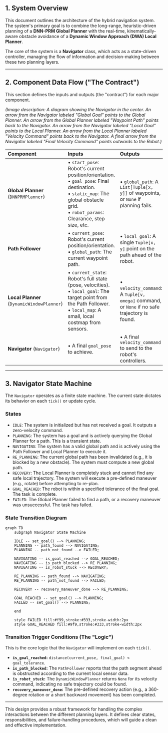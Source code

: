 ## 1. System Overview

This document outlines the architecture of the hybrid navigation system. The system's primary goal is to combine the long-range, heuristic-driven planning of a **DNN-PRM Global Planner** with the real-time, kinematically-aware obstacle avoidance of a **Dynamic Window Approach (DWA) Local Planner**.

The core of the system is a **Navigator** class, which acts as a state-driven controller, managing the flow of information and decision-making between these two planning layers.

---

## 2. Component Data Flow ("The Contract")

This section defines the inputs and outputs (the "contract") for each major component.


*(Image description: A diagram showing the Navigator in the center. An arrow from the Navigator labeled "Global Goal" points to the Global Planner. An arrow from the Global Planner labeled "Waypoint Path" points back to the Navigator. An arrow from the Navigator labeled "Local Goal" points to the Local Planner. An arrow from the Local Planner labeled "Velocity Command" points back to the Navigator. A final arrow from the Navigator labeled "Final Velocity Command" points outwards to the Robot.)*

| Component | Inputs | Outputs |
| :--- | :--- | :--- |
| **Global Planner** (`DNNPRMPlanner`) | • `start_pose`: Robot's current position/orientation.<br>• `goal_pose`: Final destination.<br>• `static_map`: The global obstacle grid.<br>• `robot_params`: Clearance, step size, etc. | • `global_path`: A `List[Tuple[x, y]]` of waypoints, or `None` if planning fails. |
| **Path Follower** | • `current_pose`: Robot's current position/orientation.<br>• `global_path`: The current waypoint path. | • `local_goal`: A single `Tuple[x, y]` point on the path ahead of the robot. |
| **Local Planner** (`DynamicWindowPlanner`) | • `current_state`: Robot's full state (pose, velocities).<br>• `local_goal`: The target point from the Path Follower.<br>• `local_map`: A small, local costmap from sensors. | • `velocity_command`: A `Tuple[v, omega]` command, or `None` if no safe trajectory is found. |
| **Navigator** (`Navigator`) | • A final `goal_pose` to achieve. | • A final `velocity_command` to send to the robot's controllers. |

---

## 3. Navigator State Machine

The `Navigator` operates as a finite state machine. The current state dictates its behavior on each `tick()` or update cycle.

### States

*   `IDLE`: The system is initialized but has not received a goal. It outputs a zero-velocity command.
*   `PLANNING`: The system has a goal and is actively querying the Global Planner for a path. This is a transient state.
*   `NAVIGATING`: The system has a valid global path and is actively using the Path Follower and Local Planner to execute it.
*   `RE_PLANNING`: The current global path has been invalidated (e.g., it is blocked by a new obstacle). The system must compute a new global path.
*   `RECOVERY`: The Local Planner is completely stuck and cannot find any safe local trajectory. The system will execute a pre-defined maneuver (e.g., rotate) before attempting to re-plan.
*   `GOAL_REACHED`: The robot is within a specified tolerance of the final goal. The task is complete.
*   `FAILED`: The Global Planner failed to find a path, or a recovery maneuver was unsuccessful. The task has failed.

### State Transition Diagram

```mermaid
graph TD
    subgraph Navigator State Machine

    IDLE -- set_goal() --> PLANNING;
    PLANNING -- path_found --> NAVIGATING;
    PLANNING -- path_not_found --> FAILED;

    NAVIGATING -- is_goal_reached --> GOAL_REACHED;
    NAVIGATING -- is_path_blocked --> RE_PLANNING;
    NAVIGATING -- is_robot_stuck --> RECOVERY;

    RE_PLANNING -- path_found --> NAVIGATING;
    RE_PLANNING -- path_not_found --> FAILED;

    RECOVERY -- recovery_maneuver_done --> RE_PLANNING;
    
    GOAL_REACHED -- set_goal() --> PLANNING;
    FAILED -- set_goal() --> PLANNING;

    end

    style FAILED fill:#f99,stroke:#333,stroke-width:2px
    style GOAL_REACHED fill:#9f9,stroke:#333,stroke-width:2px
```

### Transition Trigger Conditions (The "Logic")

This is the core logic that the `Navigator` will implement on each `tick()`.

*   **`is_goal_reached`:** `distance(current_pose, final_goal) < goal_tolerance`.
*   **`is_path_blocked`:** The `PathFollower` reports that the path segment ahead is obstructed according to the current local sensor data.
*   **`is_robot_stuck`:** The `DynamicWindowPlanner` returns `None` for its velocity command, indicating no safe trajectory could be found.
*   **`recovery_maneuver_done`:** The pre-defined recovery action (e.g., a 360-degree rotation or a short backward movement) has been completed.

---

This design provides a robust framework for handling the complex interactions between the different planning layers. It defines clear states, responsibilities, and failure-handling procedures, which will guide a clean and effective implementation.
